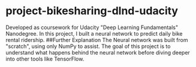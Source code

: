 # project-bikesharing-dlnd-udacity
Developed as coursework for Udacity "Deep Learning Fundamentals" Nanodegree. In this project, I built a neural network to predict daily bike rental ridership.
##Further Explanation
The Neural network was built from "scratch", using only NumPy to assist. The goal of this project is to understand what happens behind the neural network before diving deeper into other tools like TensorFlow.
